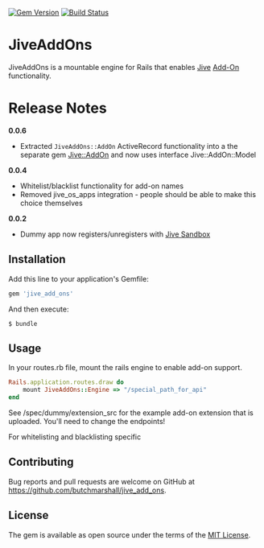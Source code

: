 [![Gem Version](https://badge.fury.io/rb/jive_add_ons.svg)](http://badge.fury.io/rb/jive_add_ons)
[![Build Status](https://travis-ci.org/butchmarshall/jive_add_ons.svg?branch=master)](https://travis-ci.org/butchmarshall/jive_add_ons)

# JiveAddOns

JiveAddOns is a mountable engine for Rails that enables [Jive](https://www.jivesoftware.com) [Add-On](https://community.jivesoftware.com/docs/DOC-99941) functionality.

Release Notes
============

**0.0.6**
 - Extracted `JiveAddOns::AddOn` ActiveRecord functionality into a the separate gem [Jive::AddOn](https://github.com/butchmarshall/ruby-jive-add_on) and now uses interface Jive::AddOn::Model

**0.0.4**
 - Whitelist/blacklist functionality for add-on names
 - Removed jive_os_apps integration - people should be able to make this choice themselves

**0.0.2**
 - Dummy app now registers/unregisters with [Jive Sandbox](https://sandbox.jiveon.com)

## Installation

Add this line to your application's Gemfile:

```ruby
gem 'jive_add_ons'
```

And then execute:

    $ bundle

## Usage

In your routes.rb file, mount the rails engine to enable add-on support.

```ruby
Rails.application.routes.draw do
	mount JiveAddOns::Engine => "/special_path_for_api"
end
```

See /spec/dummy/extension_src for the example add-on extension that is uploaded.  You'll need to change the endpoints!

For whitelisting and blacklisting specific

## Contributing

Bug reports and pull requests are welcome on GitHub at https://github.com/butchmarshall/jive_add_ons.

## License

The gem is available as open source under the terms of the [MIT License](http://opensource.org/licenses/MIT).